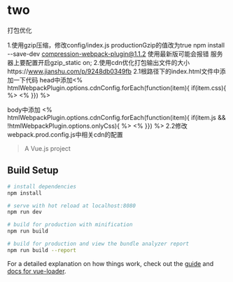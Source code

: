 # two
打包优化

1.使用gzip压缩，修改config/index.js  productionGzip的值改为true npm install --save-dev compression-webpack-plugin@1.1.2  使用最新版可能会报错
  服务器上要配置开启gzip_static on;
2.使用cdn优化打包输出文件的大小https://www.jianshu.com/p/9248db0349fb
  2.1根路径下的index.html文件中添加一下代码
  head中添加<% htmlWebpackPlugin.options.cdnConfig.forEach(function(item){ if(item.css){ %>
             <link href="<%= item.css %>" rel="stylesheet" />
             <% }}) %>

  body中添加
  <% htmlWebpackPlugin.options.cdnConfig.forEach(function(item){ if(item.js && !htmlWebpackPlugin.options.onlyCss){ %>
      <script type="text/javascript" src="<%= item.js %>"></script>
      <% }}) %>
  2.2修改webpack.prod.config.js中相关cdn的配置

> A Vue.js project

## Build Setup

``` bash
# install dependencies
npm install

# serve with hot reload at localhost:8080
npm run dev

# build for production with minification
npm run build

# build for production and view the bundle analyzer report
npm run build --report
```

For a detailed explanation on how things work, check out the [guide](http://vuejs-templates.github.io/webpack/) and [docs for vue-loader](http://vuejs.github.io/vue-loader).
